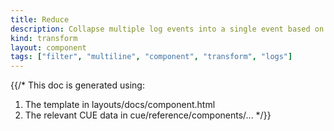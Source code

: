 ```yaml
---
title: Reduce
description: Collapse multiple log events into a single event based on a set of conditions and merge strategies
kind: transform
layout: component
tags: ["filter", "multiline", "component", "transform", "logs"]
---
```


{{/*
This doc is generated using:

1. The template in layouts/docs/component.html
2. The relevant CUE data in cue/reference/components/...
*/}}
